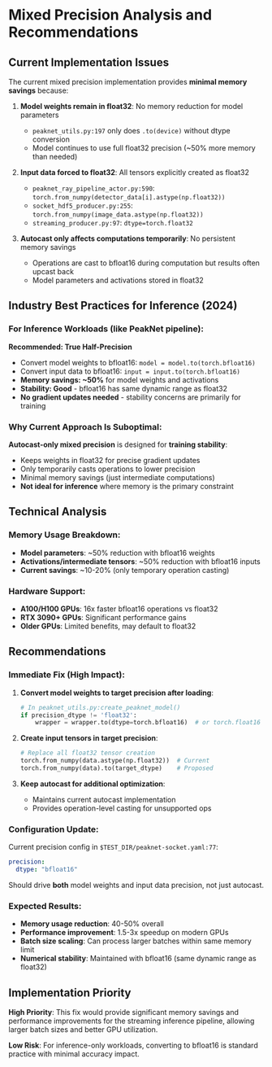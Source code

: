 # Mixed Precision Analysis and Recommendations

## Current Implementation Issues

The current mixed precision implementation provides **minimal memory savings** because:

1. **Model weights remain in float32**: No memory reduction for model parameters
   - `peaknet_utils.py:197` only does `.to(device)` without dtype conversion
   - Model continues to use full float32 precision (~50% more memory than needed)

2. **Input data forced to float32**: All tensors explicitly created as float32
   - `peaknet_ray_pipeline_actor.py:590`: `torch.from_numpy(detector_data[i].astype(np.float32))`
   - `socket_hdf5_producer.py:255`: `torch.from_numpy(image_data.astype(np.float32))`
   - `streaming_producer.py:97`: `dtype=torch.float32`

3. **Autocast only affects computations temporarily**: No persistent memory savings
   - Operations are cast to bfloat16 during computation but results often upcast back
   - Model parameters and activations stored in float32

## Industry Best Practices for Inference (2024)

### For Inference Workloads (like PeakNet pipeline):

**Recommended: True Half-Precision**
- Convert model weights to bfloat16: `model = model.to(torch.bfloat16)`
- Convert input data to bfloat16: `input = input.to(torch.bfloat16)`
- **Memory savings: ~50%** for model weights and activations
- **Stability: Good** - bfloat16 has same dynamic range as float32
- **No gradient updates needed** - stability concerns are primarily for training

### Why Current Approach Is Suboptimal:

**Autocast-only mixed precision** is designed for **training stability**:
- Keeps weights in float32 for precise gradient updates
- Only temporarily casts operations to lower precision
- Minimal memory savings (just intermediate computations)
- **Not ideal for inference** where memory is the primary constraint

## Technical Analysis

### Memory Usage Breakdown:
- **Model parameters**: ~50% reduction with bfloat16 weights
- **Activations/intermediate tensors**: ~50% reduction with bfloat16 inputs
- **Current savings**: ~10-20% (only temporary operation casting)

### Hardware Support:
- **A100/H100 GPUs**: 16x faster bfloat16 operations vs float32
- **RTX 3090+ GPUs**: Significant performance gains
- **Older GPUs**: Limited benefits, may default to float32

## Recommendations

### Immediate Fix (High Impact):
1. **Convert model weights to target precision after loading**:
   ```python
   # In peaknet_utils.py:create_peaknet_model()
   if precision_dtype != 'float32':
       wrapper = wrapper.to(dtype=torch.bfloat16)  # or torch.float16
   ```

2. **Create input tensors in target precision**:
   ```python
   # Replace all float32 tensor creation
   torch.from_numpy(data.astype(np.float32))  # Current
   torch.from_numpy(data).to(target_dtype)    # Proposed
   ```

3. **Keep autocast for additional optimization**:
   - Maintains current autocast implementation
   - Provides operation-level casting for unsupported ops

### Configuration Update:
Current precision config in `$TEST_DIR/peaknet-socket.yaml:77`:
```yaml
precision:
  dtype: "bfloat16"
```

Should drive **both** model weights and input data precision, not just autocast.

### Expected Results:
- **Memory usage reduction**: 40-50% overall
- **Performance improvement**: 1.5-3x speedup on modern GPUs
- **Batch size scaling**: Can process larger batches within same memory limit
- **Numerical stability**: Maintained with bfloat16 (same dynamic range as float32)

## Implementation Priority

**High Priority**: This fix would provide significant memory savings and performance improvements for the streaming inference pipeline, allowing larger batch sizes and better GPU utilization.

**Low Risk**: For inference-only workloads, converting to bfloat16 is standard practice with minimal accuracy impact.